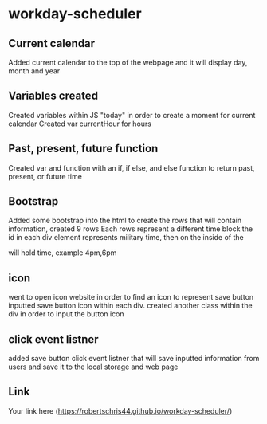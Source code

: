 # workday-scheduler

## Current calendar
Added current calendar to the top of the webpage and it will display day, month and year

## Variables created
Created variables within JS "today" in order to create a moment for current calendar
Created var currentHour for hours

## Past, present, future function
Created var and function with an if, if else, and else function to return past, present, or future time

## Bootstrap
Added some bootstrap into the html to create the rows that will contain information, created 9 rows
Each rows represent a different time block
the id in each div element represents military time, then on the inside of the <p> will hold time, example 4pm,6pm

## icon
went to open icon website in order to find an icon to represent save button
inputted save button icon within each div. created another class within the div in order to input the button icon

## click event listner
added save button click event listner that will save inputted information from users and save it to the local storage and web page

## Link
Your link here (https://robertschris44.github.io/workday-scheduler/)
